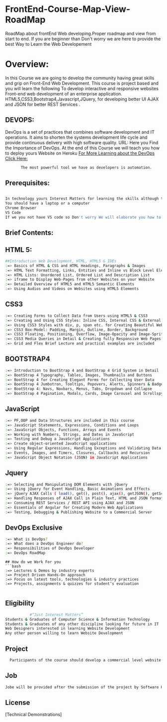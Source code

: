 # FrontEnd-Course-Map-View-RoadMap
RoadMap about frontEnd Web developing.Proper roadmap and view from start to end. If you are beginner than Don't worry we are here to provide the best Way to Learn the Web Developement
# Overview:

  In this Course we are going to develop the community having great skills and grip on 
Front-End Web Development. This course is project based and you will learn the following 
To develop interactive and responsive websites 
Front-end web development of an enterprise application.
HTML5,CSS3,Bootstrap4,Javascript,JQuery,  for developing better UI
AJAX and JSON for better REST Services .


## DEVOPS:

DevOps is a set of practices that combines software development and IT operations. It aims to shorten the systems development life cycle and provide continuous delivery with high software quality.
URL: Here you Find the Importance of DevOps.
At the end of this Course we will teach you how to deploy yours Website on Heroku
[For More Learning about the DevOps Click Here:](https://youtu.be/_I94-tJlovg)
```bash
       The most powerful tool we have as developers is automation.
```

## Prerequisites:

```bash

In technology yours Interest Matters for learning the skills although there are no hard prerequisites for this course but following are just formally discussed	:	
You should have a laptop or a computer 
Chrome Browser
VS Code
If we you not have VS code so Don't worry We will elaborate you how to Configure Vs code into yours PC

```

## Brief Contents:
## HTML 5:
```bash
##Introduction Web Development, HTML, HTML5 & IDEs
:=> Basics of HTML & CSS and HTML Headings, Paragraphs & Images
:=> HTML Text Formatting, Links, Entities and Inline vs Block Level Elements
:=> HTML Lists: Unordered List, Ordered List and Description List
:=> iframe to Display Web-Pages from other Websites on your Website
:=> Detailed Overview of HTML5 and HTML5 Semantic Elements
:=> Using Audios and Videos on Websites using HTML5 Elements
```
## CSS3
```bash
:=> Creating Forms to Collect Data from Users using HTML5 & CSS3
:=> Creating and Using CSS Styles: Inline CSS, Internal CSS & External CSS
:=> Using CSS3 Styles with div, p, span etc. for Creating Beautiful Web Pages
:=> CSS3 Box-Model: Padding, Margin, Outline, Border, Background
:=> CSS3 Floating, Positioning, Overflow, Image-Opacity and Image-Sprites
:=> CSS3 Media Queries in Detail & Creating fully Responsive Web Pages
:=> Grid and Flex Brief Lecture and practical examples are included

```
## BOOTSTRAP4
```bash
:=> Introduction to BootStrap 4 and BootStrap 4 Grid System in Detail
:=> BootStrap 4 Typography, Tables, Images, Thumbnails and Buttons
:=> BootStrap 4 for Creating Elegant Forms for Collecting User Data
:=> BootStrap 4 Jumbotron, Tooltips, Popovers, Alerts, Spinners & Badges
:=> BootStrap 4: Navs, Navbars, Menus, Tabs, Dropdown and Collapse
:=> BootStrap 4 Pagination, Modals, Cards, Image Carousel and Scrollspy

```
## JavaScript
```bash
:=> PF,OOP and Data Structures are included in this course
:=> JavaScript Statements, Expressions, Conditions and Loops
:=> JavaScript Objects, Functions, Arrays and Events
:=> Working with Numbers, Strings, and Dates in JavaScript
:=> Testing and Debug a JavaScript Applications
:=> Create object-oriented JavaScript applications
:=> Using Regular Expressions, Handling Exceptions and Validating Data
:=> Events, Images, and Timers, Closures, Callbacks and Recursion
:=> JavaScript Object Notation (JSON) in JavaScript Applications


```
## Jquery
```bash
:=> Selecting and Manipulating DOM Elements with jQuery
:=> Using jQuery for Event Handling, Basic Animations and Effects
:=> jQuery AJAX Calls ( load(), get(), post(), ajax(), getJSON(), getScript() )
:=> Handling Responses of AJAX Call in Plain Text, HTML and JSON format
:=> Consuming REST Services / REST API using AJAX and JSON
:=> Essentials of Angular for Creating Modern Web Applications
:=> Testing, Debugging & Publishing Website to a Commercial Server


```
## DevOps Exclusive
```bash
:=> What is DevOps?
:=> What does a DevOps Engineer do?
:=> Responsibilities of DevOps Developer
:=> DevOps RoadMap


```
```
## How do we Work For you
```bash
:=> Lectures & Demos by industry experts
:=> Project Driven Hands-On approach
:=> Focus on latest tools, technologies & industry practices
:=> Projects, assignments & quizzes for student’s evaluation


```

## Eligibility 
```bash
           #“Just Interest Matters”
Students & Graduates of Computer Science & Information Technology
Students & Graduates of any other discipline looking for future in IT
Web Designers interested in learning Website Development
Any other person willing to learn Website Development


```


## Project
```bash
  Participants of the course should develop a commercial level website using HTML5, CSS3, JavaScript, jQuery and BootStrap 4. Course instructors and lab trainers will help you in completing this project.


```


## Job
```bash
Jobe will be provided after the submission of the project by Software House and a person who has a great academic record and proper attendance then we will offer Proper Job to him as Junior Web Developer although we offer for other Students internship for growing his/her Skills. 


```
## License
[Technical Demonstrations]
